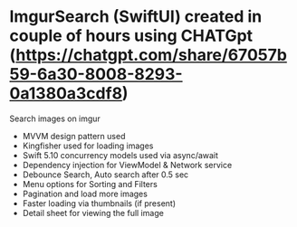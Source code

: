 # ImgurSearch (SwiftUI) created in couple of hours using CHATGpt (https://chatgpt.com/share/67057b59-6a30-8008-8293-0a1380a3cdf8)
 Search images on imgur
- MVVM design pattern used
- Kingfisher used for loading images
- Swift 5.10 concurrency models used via async/await
- Dependency injection for ViewModel & Network service
- Debounce Search, Auto search after 0.5 sec
- Menu options for Sorting and Filters
- Pagination and load more images
- Faster loading via thumbnails (if present)
- Detail sheet for viewing the full image
